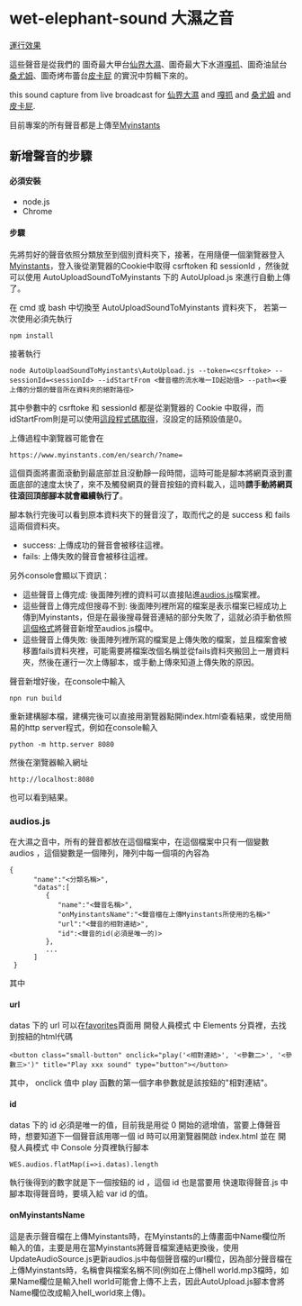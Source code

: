 # wet-elephant-sound 大濕之音
[運行效果](https://jack850628.github.io/wet-elephant-sound/)

這些聲音是從我們的 圖奇最大甲台[仙界大濕](https://www.twitch.tv/h804232006)、圖奇最大下水道[嘎抓](https://www.twitch.tv/magicgadra3)、圖奇油鼠台[桑尤姆](https://www.twitch.tv/sum_91318)、圖奇烤布蕾台[皮卡屁](https://www.twitch.tv/jjg60205) 的實況中剪輯下來的。

this sound capture from live broadcast for [仙界大濕](https://www.twitch.tv/h804232006) and [嘎抓](https://www.twitch.tv/magicgadra3) and [桑尤姆](https://www.twitch.tv/sum_91318) and [皮卡屁](https://www.twitch.tv/jjg60205).

目前專案的所有聲音都是上傳至[Myinstants](https://www.myinstants.com/index/tw/)

## 新增聲音的步驟
#### 必須安裝
- node.js
- Chrome
#### 步驟
先將剪好的聲音依照分類放至到個別資料夾下，接著，在用隨便一個瀏覽器登入[Myinstants](https://www.myinstants.com/index/tw/)，登入後從瀏覽器的Cookie中取得 csrftoken 和 sessionId ，然後就可以使用 AutoUploadSoundToMyinstants 下的 AutoUpload.js 來進行自動上傳了。

在 cmd 或 bash 中切換至 AutoUploadSoundToMyinstants 資料夾下，
若第一次使用必須先執行
```
npm install
```
接著執行
```
node AutoUploadSoundToMyinstants\AutoUpload.js --token=<csrftoke> --sessionId=<sessionId> --idStartFrom <聲音檔的流水唯一ID起始值> --path=<要上傳的分類的聲音所在資料夾的絕對路徑>
```
其中參數中的 csrftoke 和 sessionId 都是從瀏覽器的 Cookie 中取得，而idStartFrom則是可以使用<a href="#id">這段程式碼取得</a>，沒設定的話預設值是0。

上傳過程中瀏覽器可能會在
```
https://www.myinstants.com/en/search/?name=
```
這個頁面將畫面滾動到最底部並且沒動靜一段時間，這時可能是腳本將網頁滾到畫面底部的速度太快了，來不及觸發網頁的聲音按鈕的資料載入，這時**請手動將網頁往滾回頂部腳本就會繼續執行了**。

腳本執行完後可以看到原本資料夾下的聲音沒了，取而代之的是 success 和 fails 這兩個資料夾。
- success: 上傳成功的聲音會被移往這裡。
- fails: 上傳失敗的聲音會被移往這裡。

另外console會顯以下資訊：
- 這些聲音上傳完成: 後面陣列裡的資料可以直接貼進<a href="#audios.js">audios.js</a>檔案裡。
- 這些聲音上傳完成但搜尋不到: 後面陣列裡所寫的檔案是表示檔案已經成功上傳到Myinstants，但是在最後搜尋聲音連結的部分失敗了，這就必須手動依照<a href="audios.js">這個格式</a>將聲音新增至audios.js檔中。
- 這些聲音上傳失敗: 後面陣列裡所寫的檔案是上傳失敗的檔案，並且檔案會被移置fails資料夾裡，可能需要將檔案改個名稱並從fails資料夾搬回上一層資料夾，然後在運行一次上傳腳本，或手動上傳來知道上傳失敗的原因。

聲音新增好後，在console中輸入
```
npn run build
```
重新建構腳本檔，建構完後可以直接用瀏覽器點開index.html查看結果，或使用簡易的http server程式，例如在console輸入
```
python -m http.server 8080
```
然後在瀏覽器輸入網址
```
http://localhost:8080
```
也可以看到結果。

### audios.js
在大濕之音中，所有的聲音都放在這個檔案中，在這個檔案中只有一個變數 audios ，這個變數是一個陣列，陣列中每一個項的內容為
```
{
      "name":"<分類名稱>",
      "datas":[
         {
            "name":"<聲音名稱>",
            "onMyinstantsName":"<聲音檔在上傳Myinstants所使用的名稱>"
            "url":"<聲音的相對連結>",
            "id":<聲音的id(必須是唯一的)>
         },
         ...
      ]
 }
```
其中
#### url
datas 下的 url 可以在[favorites](https://www.myinstants.com/uploaded/)頁面用 開發人員模式 中 Elements 分頁裡，去找到按紐的html代碼
```
<button class="small-button" onclick="play('<相對連結>', '<參數二>', '<參數三>')" title="Play xxx sound" type="button"></button>
```
其中， onclick 值中 play 函數的第一個字串參數就是該按鈕的"相對連結"。
#### id
datas 下的 id 必須是唯一的值，目前我是用從 0 開始的遞增值，當要上傳聲音時，想要知道下一個聲音該用哪一個 id 時可以用瀏覽器開啟 index.html 並在 開發人員模式 中 Console 分頁裡執行腳本
```
WES.audios.flatMap(i=>i.datas).length
```
執行後得到的數字就是下一個按鈕的 id ，這個 id 也是當要用 快速取得聲音.js 中腳本取得聲音時，要填入給 var id 的值。
#### onMyinstantsName
這是表示聲音檔在上傳Myinstants時，在Myinstants的上傳畫面中Name欄位所輸入的值，主要是用在當Myinstants將聲音檔案連結更換後，使用UpdateAudioSource.js更新audios.js中每個聲音檔的url欄位，因為部分聲音檔在上傳Myinstants時，名稱會與檔案名稱不同(例如在上傳hell world.mp3檔時，如果Name欄位是輸入hell world可能會上傳不上去，因此AutoUpload.js腳本會將Name欄位改成輸入hell_world來上傳)。
